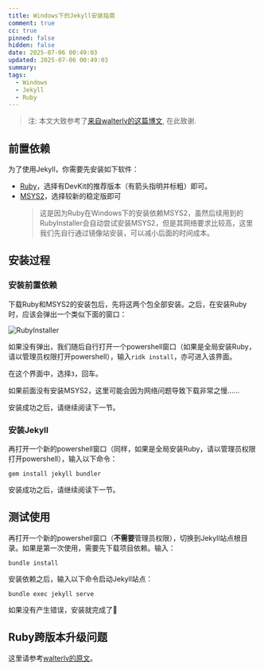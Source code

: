 ```yaml
---
title: Windows下的Jekyll安装指南
comment: true
cc: true
pinned: false
hidden: false
date: 2025-07-06 00:49:03
updated: 2025-07-06 00:49:03
summary:
tags:
  - Windows
  - Jekyll
  - Ruby
---
```


> 注: 本文大致参考了[来自walterlv的这篇博文](https://blog.walterlv.com/post/setup-jekyll-in-windows.html), 在此致谢.

## 前置依赖

为了使用Jekyll，你需要先安装如下软件：

* [Ruby](https://rubyinstaller.org/downloads/)，选择有DevKit的推荐版本（有箭头指明并标粗）即可。
* [MSYS2]()，选择较新的稳定版即可
  > 这是因为Ruby在Windows下的安装依赖MSYS2，虽然后续用到的RubyInstaller会自动尝试安装MSYS2，但是其网络要求比较高，这里我们先自行通过镜像站安装，可以减小后面的时间成本。

## 安装过程

### 安装前置依赖

下载Ruby和MSYS2的安装包后，先将这两个包全部安装。之后，在安装Ruby时，应该会弹出一个类似下面的窗口：

![RubyInstaller](https://blog.walterlv.com/static/posts/2018-03-04-12-14-41.png)

如果没有弹出，我们随后自行打开一个powershell窗口（如果是全局安装Ruby，请以管理员权限打开powershell），输入`ridk install`，亦可进入该界面。

在这个界面中，选择`3`，回车。

如果前面没有安装MSYS2，这里可能会因为网络问题导致下载非常之慢……

安装成功之后，请继续阅读下一节。

### 安装Jekyll

再打开一个新的powershell窗口（同样，如果是全局安装Ruby，请以管理员权限打开powershell），输入以下命令：

`gem install jekyll bundler`

安装成功之后，请继续阅读下一节。

## 测试使用

再打开一个新的powershell窗口（**不需要**管理员权限），切换到Jekyll站点根目录。如果是第一次使用，需要先下载项目依赖。输入：

`bundle install`

安装依赖之后，输入以下命令启动Jekyll站点：

`bundle exec jekyll serve`

如果没有产生错误，安装就完成了🎉

## Ruby跨版本升级问题

这里请参考[walterlv的原文](https://blog.walterlv.com/post/setup-jekyll-in-windows.html#ruby-%E8%B7%A8%E7%89%88%E6%9C%AC%E5%8D%87%E7%BA%A7%E7%9A%84%E5%9D%91)。